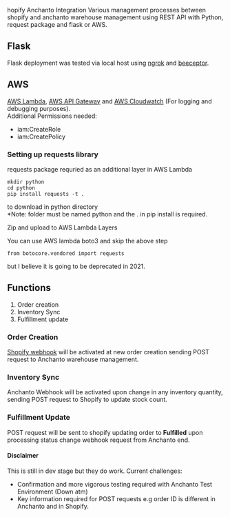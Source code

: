 hopify Anchanto Integration
Various management processes between shopify and anchanto warehouse management using REST API with Python, request package and flask or AWS. 

## Flask
Flask deployment was tested via local host using [ngrok](https://ngrok.com/) and [beeceptor](https://beeceptor.com/). 

## AWS
[AWS Lambda](https://docs.aws.amazon.com/lambda/latest/dg/lambda-python.html),
[AWS API Gateway](https://docs.aws.amazon.com/apigateway/latest/developerguide/getting-started.html) and 
[AWS Cloudwatch](https://aws.amazon.com/cloudwatch/) (For logging and debugging purposes). <br>
Additional Permissions needed:
* iam:CreateRole
* iam:CreatePolicy

### Setting up requests library
requests package requried as an additional layer in AWS Lambda
```
mkdir python
cd python
pip install requests -t .
``` 
to download in python directory <br>
*Note: folder must be named python and the . in pip install is required.

Zip and upload to AWS Lambda Layers

You can use AWS lambda boto3 and skip the above step
```
from botocore.vendored import requests
```
but I believe it is going to be deprecated in 2021. 

## Functions
1. Order creation
2. Inventory Sync
3. Fulfillment update

### Order Creation
[Shopify webhook](https://shopify.dev/tutorials/manage-webhooks) will be activated at new order creation sending POST request to Anchanto warehouse management. 

### Inventory Sync
Anchanto Webhook will be activated upon change in any inventory quantity, sending POST request to Shopify to update stock count.

### Fulfillment Update
POST request will be sent to shopify updating order to **Fulfilled** upon processing status change webhook request from Anchanto end. 

#### Disclaimer
This is still in dev stage but they do work. Current challenges:
- Confirmation and more vigorous testing required with Anchanto Test Environment (Down atm)
- Key information required for POST requests e.g order ID is different in Anchanto and in Shopify. 
